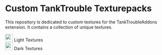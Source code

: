 # Custom TankTrouble Texturepacks
This repository is dedicated to custom textures for the TankTroubleAddons extension. It contains a collection of unique textures.

<div><img src="https://raw.githubusercontent.com/kamarov-therussiantank/custom-tanktrouble-texturepacks/refs/heads/main/tex-buttons/classic-light.png?token=GHSAT0AAAAAACZRXB7CMCJ7DMOVMZEKWWVYZ2GP6VA" style="width: 25px"> Light Textures<div/>
<div></div><img src="https://raw.githubusercontent.com/kamarov-therussiantank/custom-tanktrouble-texturepacks/refs/heads/main/tex-buttons/classic-dark.png?token=GHSAT0AAAAAACZRXB7DQ2JDKYNLQAMAW7X4Z2GQDAQ" style="width: 25px"> Dark Textures<div/>
